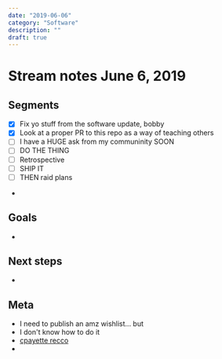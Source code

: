 ```yaml
---
date: "2019-06-06"
category: "Software"
description: ""
draft: true
---
```


# Stream notes June 6, 2019

## Segments

- [x] Fix yo stuff from the software update, bobby
- [x] Look at a proper PR to this repo as a way of teaching others
- [ ] I have a HUGE ask from my communinity SOON
- [ ] DO THE THING
- [ ] Retrospective
- [ ] SHIP IT
- [ ] THEN raid plans
-

## Goals

- 

## Next steps

-

## Meta

- I need to publish an amz wishlist... but
- I don't know how to do it
- [cpayette recco](https://www.morewithlesstoday.com/set-wish-list-amazon-com/)
-
